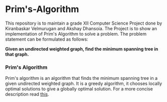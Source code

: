 # Prim's-Algorithm

This repository is to maintain a grade XII Computer Science Project done by Kiranbaskar Velmurugan and Akshay Dhansoia. The Project is to
show an implementation of Prim's Algorithm to solve a problem. The problem statement can be formulated as follows: 

**Given an undirected weighted graph, find the minimum spanning tree in that graph.**

### Prim's Algorithm 
  Prim's algorithm is an algorithm that finds the minimum spanning tree in a given undirected weighted graph. It is a greedy algorithm,
  it chooses locally optimal solutions to give a globally optimal solution. For a more concise description read [this](https://en.wikipedia.org/wiki/Prim%27s_algorithm).
  

